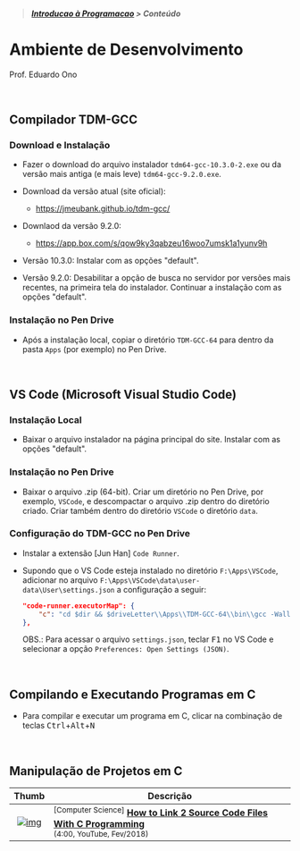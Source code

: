 > <h5><a href="https://github.com/eduardo-ono/Introducao-a-Programacao">Introducao à Programacao</a> > Conteúdo</h5>

# Ambiente de Desenvolvimento

Prof. Eduardo Ono

<br>

## Compilador TDM-GCC

### Download e Instalação

* Fazer o download do arquivo instalador `tdm64-gcc-10.3.0-2.exe` ou da versão mais antiga (e mais leve) `tdm64-gcc-9.2.0.exe`.

* Download da versão atual (site oficial):
  * https://jmeubank.github.io/tdm-gcc/

* Downlaod da versão 9.2.0:
  * https://app.box.com/s/qow9ky3qabzeu16woo7umsk1a1yunv9h

* Versão 10.3.0: Instalar com as opções "default".

* Versão 9.2.0: Desabilitar a opção de busca no servidor por versões mais recentes, na primeira tela do instalador. Continuar a instalação com as opções "default".

### Instalação no Pen Drive

* Após a instalação local, copiar o diretório `TDM-GCC-64` para dentro da pasta `Apps` (por exemplo) no Pen Drive.

<br>

## VS Code (Microsoft Visual Studio Code)

### Instalação Local

* Baixar o arquivo instalador na página principal do site. Instalar com as opções "default".

### Instalação no Pen Drive

* Baixar o arquivo .zip (64-bit). Criar um diretório no Pen Drive, por exemplo, `VSCode`, e descompactar o arquivo .zip dentro do diretório criado. Criar também dentro do diretório `VSCode` o diretório `data`.

### Configuração do TDM-GCC no Pen Drive

* Instalar a extensão [Jun Han] `Code Runner`.

* Supondo que o VS Code esteja instalado no diretório `F:\Apps\VSCode`, adicionar no arquivo `F:\Apps\VSCode\data\user-data\User\settings.json` a configuração a seguir:

  ```json
  "code-runner.executorMap": {
      "c": "cd $dir && $driveLetter\\Apps\\TDM-GCC-64\\bin\\gcc -Wall -o $fileNameWithoutExt $fileName && $dir$fileNameWithoutExt",
  },
  ```

  OBS.: Para acessar o arquivo `settings.json`, teclar <kbd>F1</kbd> no VS Code e selecionar a opção `Preferences: Open Settings (JSON)`.

<br>

## Compilando e Executando Programas em C

* Para compilar e executar um programa em C, clicar na combinação de teclas <kbd>Ctrl</kbd>+<kbd>Alt</kbd>+<kbd>N</kbd>

<br>

## Manipulação de Projetos em C

| Thumb | Descrição |
| :-: | --- |
| [![img](https://img.youtube.com/vi/IUylyTdX_8A/default.jpg)](https://www.youtube.com/watch?v=IUylyTdX_8A) | <sup>[Computer Science]</sup> [__How to Link 2 Source Code Files With C Programming__](https://www.youtube.com/watch?v=IUylyTdX_8A)<br> <sub>(4:00, YouTube, Fev/2018)</sub>

<br>
